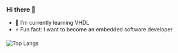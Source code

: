 ### Hi there 👋

<!--
**isaigm/isaigm** is a ✨ _special_ ✨ repository because its `README.md` (this file) appears on your GitHub profile.

Here are some ideas to get you started:

- 🔭 I’m currently working on ...
- 🌱 I’m currently learning ...
- 👯 I’m looking to collaborate on ...
- 🤔 I’m looking for help with ...
- 💬 Ask me about ...
- 📫 How to reach me: ...
- 😄 Pronouns: ...
- ⚡ Fun fact: ...
-->
- 🌱 I’m currently learning VHDL
- ⚡ Fun fact: I want to become an embedded software developer

![Top Langs](https://github-readme-stats.vercel.app/api/top-langs/?username=isaigm&theme=tokyonight)

